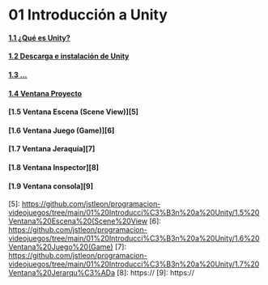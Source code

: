 # 01 Introducción a Unity

#### [1.1 ¿Qué es Unity?][1]
#### [1.2 Descarga e instalación de Unity][2]
#### [1.3 ...][3]
#### [1.4 Ventana Proyecto][4]
#### [1.5 Ventana Escena (Scene View)][5]
#### [1.6 Ventana Juego (Game)][6]
#### [1.7 Ventana Jeraquía][7]
#### [1.8 Ventana Inspector][8]
#### [1.9 Ventana consola][9]

[1]: https://github.com/jstleon/programacion-videojuegos/tree/main/01%20Introducci%C3%B3n%20a%20Unity/1.1%20%C2%BFQu%C3%A9%20es%20Unity%3F
[2]: https://github.com/jstleon/programacion-videojuegos/tree/main/01%20Introducci%C3%B3n%20a%20Unity/1.2%20Descarga%20e%20instalaci%C3%B3n%20de%20Unity
[3]: https://
[4]: https://github.com/jstleon/programacion-videojuegos/tree/main/01%20Introducci%C3%B3n%20a%20Unity/1.4%20Ventana%20Proyecto
[5]: https://github.com/jstleon/programacion-videojuegos/tree/main/01%20Introducci%C3%B3n%20a%20Unity/1.5%20Ventana%20Escena%20(Scene%20View
[6]: https://github.com/jstleon/programacion-videojuegos/tree/main/01%20Introducci%C3%B3n%20a%20Unity/1.6%20Ventana%20Juego%20(Game)
[7]: https://github.com/jstleon/programacion-videojuegos/tree/main/01%20Introducci%C3%B3n%20a%20Unity/1.7%20Ventana%20Jerarqu%C3%ADa
[8]: https://
[9]: https://
